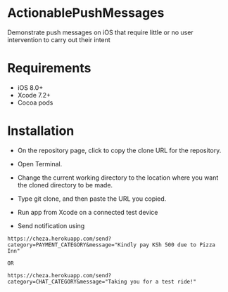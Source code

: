 
# ActionablePushMessages
Demonstrate push messages on iOS that require little or no user intervention to carry out their intent

# Requirements

 - iOS 8.0+ 
 - Xcode 7.2+
 - Cocoa pods

# Installation

   - On the repository page, click  to copy the clone URL for the
   repository.
   
   - Open Terminal.
   
   - Change the current working directory to the location where you want the cloned directory to be made.
   
   - Type git clone, and then paste the URL you copied.
   
   - Run app from Xcode on a connected test device
   
   - Send notification using

    https://cheza.herokuapp.com/send?category=PAYMENT_CATEGORY&message="Kindly pay KSh 500 due to Pizza Inn"

    OR

    https://cheza.herokuapp.com/send?category=CHAT_CATEGORY&message="Taking you for a test ride!"






